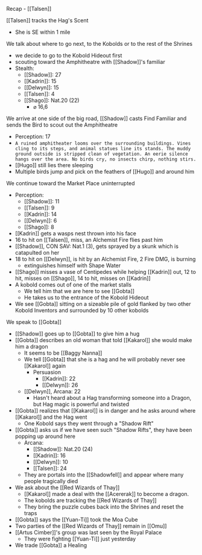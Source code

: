 Recap - [[Talsen]]

[[Talsen]] tracks the Hag's Scent
- She is SE within 1 mile

We talk about where to go next, to the Kobolds or to the rest of the Shrines
- we decide to go to the Kobold Hideout first
- scouting toward the Amphitheatre with [[Shadow]]'s familiar
- Stealth:
	- [[Shadow]]: 27
	- [[Kadrin]]: 15
	- [[Delwyn]]: 15
	- [[Talsen]]: 4
	- [[Shago]]: Nat.20 (22)
		- ⌀ 16,6

We arrive at one side of the big road, [[Shadow]] casts Find Familiar and sends the Bird to scout out the Amphitheatre
- Perception: 17
- `A ruined amphitheater looms over the surrounding buildings. Vines cling to its steps, and animal statues line its stands. The muddy ground outside is stripped clean of vegetation. An eerie silence hangs over the area. No birds cry, no insects chirp, nothing stirs.`
- [[Hugo]] still lies there sleeping
- Multiple birds jump and pick on the feathers of [[Hugo]] and around him

We continue toward the Market Place uninterrupted
- Perception: 
	- [[Shadow]]: 11
	- [[Talsen]]: 9
	- [[Kadrin]]: 14
	- [[Delwyn]]: 6
	- [[Shago]]: 8
- [[Kadrin]] gets a wasps nest thrown into his face
- 16 to hit on [[Talsen]], miss, an Alchemist Fire flies past him
- [[Shadow]], CON SAV: Nat.1 (3), gets sprayed by a skunk which is catapulted on her
- 18 to hit on [[Delwyn]], is hit by an Alchemist Fire, 2 Fire DMG, is burning
	- extinguishes himself with Shape Water
- [[Shago]] misses a vase of Centipedes while helping [[Kadrin]] out, 12 to hit, misses on [[Shago]], 14 to hit, misses on [[Kadrin]]
- A kobold comes out of one of the market stalls
	- We tell him that we are here to see [[Gobta]]
	- He takes us to the entrance of the Kobold Hideout
- We see [[Gobta]] sitting on a sizeable pile of gold flanked by two other Kobold Inventors and surrounded by 10 other kobolds

We speak to [[Gobta]]
- [[Shadow]] goes up to [[Gobta]] to give him a hug
- [[Gobta]] describes an old woman that told [[Kakarol]] she would make him a dragon
	- It seems to be [[Baggy Nanna]]
	- We tell [[Gobta]] that she is a hag and he will probably never see [[Kakarol]] again
		- Persuasion
			- [[Kadrin]]: 22
			- [[Delwyn]]: 26
	- [[Delwyn]], Arcana: 22
		- Hasn't heard about a Hag transforming someone into a Dragon, but Hag magic is powerful and twisted
- [[Gobta]] realizes that [[Kakarol]] is in danger and he asks around where [[Kakarol]] and the Hag went
	- One Kobold says they went through a "Shadow Rift"
- [[Gobta]] asks us if we have seen such "Shadow Rifts", they have been popping up around here
	- Arcana:
		- [[Shadow]]: Nat.20 (24)
		- [[Kadrin]]: 16
		- [[Delwyn]]: 10
		- [[Talsen]]: 24
	- They are portals into the [[Shadowfell]] and appear where many people tragically died
- We ask about the [[Red Wizards of Thay]]
	- [[Kakarol]] made a deal with the [[Acererak]] to become a dragon.
	- The kobolds are tracking the [[Red Wizards of Thay]]
	- They bring the puzzle cubes back into the Shrines and reset the traps
- [[Gobta]] says the [[Yuan-Ti]] took the Moa Cube
- Two parties of the [[Red Wizards of Thay]] remain in [[Omu]]
- [[Artus Cimber]]'s group was last seen by the Royal Palace
	- They were fighting [[Yuan-Ti]] just yesterday
- We trade [[Gobta]] a Healing